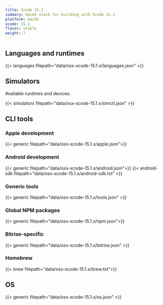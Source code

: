 ```yaml
---
title: Xcode 15.1
summary: macOS stack for building with Xcode 15.1
platform: macOS
xcode: 15.1
flavor: stable
weight: 7
---
```


## Languages and runtimes

{{< languages filepath="data/osx-xcode-15.1.x/languages.json" >}}

## Simulators

Available runtimes and devices:

{{< simulators filepath="data/osx-xcode-15.1.x/simctl.json" >}}

## CLI tools

### Apple development

{{< generic filepath="data/osx-xcode-15.1.x/apple.json">}}

### Android development

{{< generic filepath="data/osx-xcode-15.1.x/android.json">}}
{{< android-sdk filepath="data/osx-xcode-15.1.x/android-sdk.txt" >}}

### Generic tools

{{< generic filepath="data/osx-xcode-15.1.x/tools.json" >}}

### Global NPM packages

{{< generic filepath="data/osx-xcode-15.1.x/npm.json">}}

### Bitrise-specific

{{< generic filepath="data/osx-xcode-15.1.x/bitrise.json" >}}

### Homebrew

{{< brew filepath="data/osx-xcode-15.1.x/brew.txt">}}

## OS

{{< generic filepath="data/osx-xcode-15.1.x/os.json" >}}
